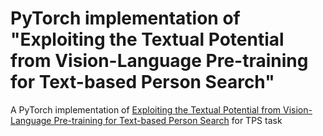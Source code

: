 # PyTorch implementation of "Exploiting the Textual Potential from Vision-Language Pre-training for Text-based Person Search"
A PyTorch implementation of [Exploiting the Textual Potential from Vision-Language Pre-training for Text-based Person Search](https://arxiv.org/pdf/2303.04497.pdf) for TPS task